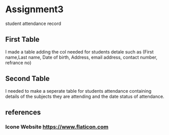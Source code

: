 # Assignment3
student attendance record
## First Table
I made a table adding the col needed for students detale such as (First name,Last name, Date of birth, Address, email address, contact number, refrance no)
## Second Table
I needed to make a seperate table for students attendance containing details of the subjects they are attending and the date status of attendance. 
## references

### Icone Website https://www.flaticon.com
